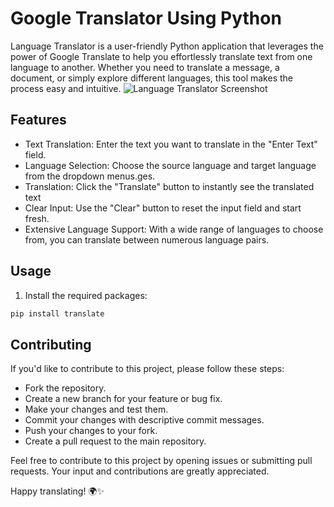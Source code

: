 # Google Translator Using Python

Language Translator is a user-friendly Python application that leverages the power of Google Translate to help you effortlessly translate text from one language to another. Whether you need to translate a message, a document, or simply explore different languages, this tool makes the process easy and intuitive.
![Language Translator Screenshot](![Translate_ScreenShort.png](Translate_ScreenShort.png))

## Features

- Text Translation: Enter the text you want to translate in the "Enter Text" field.
- Language Selection: Choose the source language and target language from the dropdown menus.ges.
- Translation: Click the "Translate" button to instantly see the translated text
- Clear Input: Use the "Clear" button to reset the input field and start fresh.
- Extensive Language Support: With a wide range of languages to choose from, you can translate between numerous language pairs.

## Usage

1. Install the required packages:

```bash
pip install translate 
```

## Contributing
If you'd like to contribute to this project, please follow these steps:

- Fork the repository.
- Create a new branch for your feature or bug fix.
- Make your changes and test them.
- Commit your changes with descriptive commit messages.
- Push your changes to your fork.
- Create a pull request to the main repository.




Feel free to contribute to this project by opening issues or submitting pull requests. Your input and contributions are greatly appreciated.

Happy translating! 🌍✨

